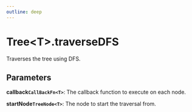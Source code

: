 ```yaml
---
outline: deep
---
```


# **Tree&lt;T&gt;.traverseDFS**

Traverses the tree using DFS.

## ****Parameters****

**callback`CallBackFn<T>`**: The callback function to execute on each node.

**startNode`TreeNode<T>`**: The node to start the traversal from.

